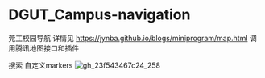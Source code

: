 # DGUT_Campus-navigation
莞工校园导航
详情见 https://jynba.github.io/blogs/miniprogram/map.html
调用腾讯地图接口和插件

搜索
自定义markers
![gh_23f543467c24_258](https://user-images.githubusercontent.com/75623303/133934120-5680d910-8de0-417b-b0a6-38b9f52e0e5e.jpg)
